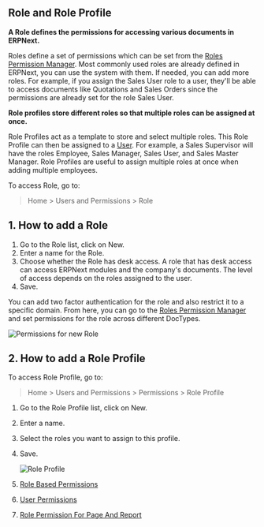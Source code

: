 ## Role and Role Profile

**A Role defines the permissions for accessing various documents in ERPNext.**

Roles define a set of permissions which can be set from the [Roles Permission Manager](https://docs.erpnext.com/docs/v13/user/manual/en/setting-up/users-and-permissions/role-based-permissions). Most commonly used roles are already defined in ERPNext, you can use the system with them. If needed, you can add more roles. For example, if you assign the Sales User role to a user, they'll be able to access documents like Quotations and Sales Orders since the permissions are already set for the role Sales User.

**Role profiles store different roles so that multiple roles can be assigned at once.**

Role Profiles act as a template to store and select multiple roles. This Role Profile can then be assigned to a [User](https://docs.erpnext.com/docs/v13/user/manual/en/setting-up/users-and-permissions/adding-users). For example, a Sales Supervisor will have the roles Employee, Sales Manager, Sales User, and Sales Master Manager. Role Profiles are useful to assign multiple roles at once when adding multiple employees.

To access Role, go to:

> Home > Users and Permissions > Role

## 1\. How to add a Role

1.  Go to the Role list, click on New.
2.  Enter a name for the Role.
3.  Choose whether the Role has desk access. A role that has desk access can access ERPNext modules and the company's documents. The level of access depends on the roles assigned to the user.
4.  Save.

You can add two factor authentication for the role and also restrict it to a specific domain. From here, you can go to the [Roles Permission Manager](https://docs.erpnext.com/docs/v13/user/manual/en/setting-up/users-and-permissions/role-based-permissions) and set permissions for the role across different DocTypes.

![Permissions for new Role](https://docs.erpnext.com/files/role-permissions.png)

## 2\. How to add a Role Profile

To access Role Profile, go to:

> Home > Users and Permissions > Permissions > Role Profile

1.  Go to the Role Profile list, click on New.
2.  Enter a name.
3.  Select the roles you want to assign to this profile.
4.  Save.
    
    ![Role Profile](https://docs.erpnext.com/files/role-profile.png)
    

1.  [Role Based Permissions](https://docs.erpnext.com/docs/v13/user/manual/en/setting-up/users-and-permissions/role-based-permissions)
2.  [User Permissions](https://docs.erpnext.com/docs/v13/user/manual/en/setting-up/users-and-permissions/user-permissions)
3.  [Role Permission For Page And Report](https://docs.erpnext.com/docs/v13/user/manual/en/setting-up/users-and-permissions/role-permission-for-page-and-report)